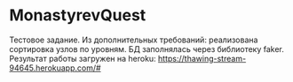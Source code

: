 # MonastyrevQuest


Тестовое задание. Из дополнительных требований: реализована сортировка узлов по уровням. БД заполнялась через библиотеку faker. 
Результат работы загружен на heroku: https://thawing-stream-94645.herokuapp.com/#
